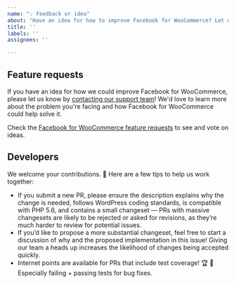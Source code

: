 ```yaml
---
name: "💡 Feedback or idea"
about: "Have an idea for how to improve Facebook for WooCommerce? Let us know!"
title: ''
labels: ''
assignees: ''

---
```


## Feature requests

If you have an idea for how we could improve Facebook for WooCommerce, please let us know by [contacting our support team](https://woo.com/my-account/contact-support/)! We'd love to learn more about the problem you're facing and how Facebook for WooCommerce could help solve it.

Check the [Facebook for WooCommerce feature requests](https://woo.com/feature-requests/facebook/) to see and vote on ideas.

## Developers

We welcome your contributions. 🙌 Here are a few tips to help us work together:

- If you submit a new PR, please ensure the description explains why the change is needed, follows WordPress coding standards, is compatible with PHP 5.6, and contains a small changeset — PRs with massive changesets are likely to be rejected or asked for revisions, as they’re much harder to review for potential issues.
- If you’d like to propose a more substantial changeset, feel free to start a discussion of why and the proposed implementation in this issue! Giving our team a heads up increases the likelihood of changes being accepted quickly.
- Internet points are available for PRs that include test coverage! 🏆 💯 Especially failing + passing tests for bug fixes.
